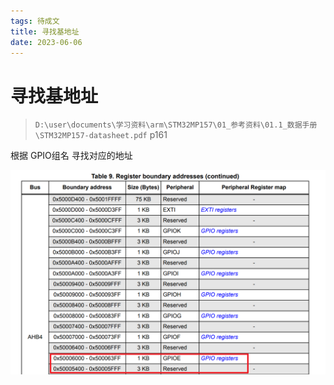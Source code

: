 ```yaml
---
tags: 待成文
title: 寻找基地址
date: 2023-06-06
---
```

# 寻找基地址

>`D:\user\documents\学习资料\arm\STM32MP157\01_参考资料\01.1_数据手册\STM32MP157-datasheet.pdf`  p161

根据 GPIO组名 寻找对应的地址

![](assets/20230606140923039.png)
